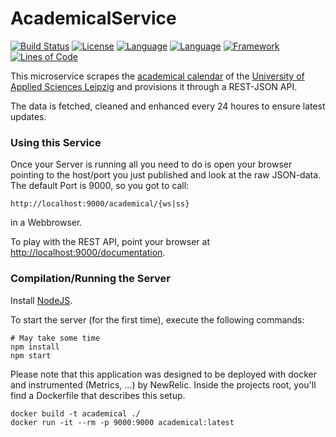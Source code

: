 # AcademicalService

[![Build Status](https://snap-ci.com/HTWK-App/AcademicalService/branch/master/build_image)](https://snap-ci.com/HTWK-App/AcademicalService/branch/master)
[![License](https://img.shields.io/badge/License-GPLv3-green.svg)](https://github.com/HTWK-App/AcademicalService/blob/master/LICENSE)
[![Language](https://img.shields.io/badge/Language-Javascript%20ECMA2015-lightgrey.svg)](https://developer.mozilla.org/en-US/docs/Web/JavaScript)
[![Language](https://img.shields.io/badge/Framework-NodeJS%205.5.0-blue.svg)](https://nodejs.org/)
[![Framework](https://img.shields.io/badge/Webserver-Hapi%2013.0.0-blue.svg)](http://hapijs.com/)
[![Lines of Code](https://img.shields.io/badge/loc-290-lightgrey.svg)]()

This microservice scrapes the [academical calendar](https://www.htwk-leipzig.de/de/studierende/aktuelles-kalender/akademischer-kalender/sommersemester/) of the [University of Applied Sciences Leipzig](https://www.htwk-leipzig.de/en) and provisions it through a REST-JSON API.

The data is fetched, cleaned and enhanced every 24 houres to ensure latest updates.

### Using this Service ###

Once your Server is running all you need to do is open your browser pointing to the host/port you just published and look at the raw JSON-data. The default Port is 9000, so you got to call:

``` http://localhost:9000/academical/{ws|ss} ```

in a Webbrowser.

To play with the REST API, point your browser at [http://localhost:9000/documentation](http://localhost:9000/documentation).

### Compilation/Running the Server  ###

Install [NodeJS](https://nodejs.org/).

To start the server (for the first time), execute the following commands:

```
# May take some time
npm install
npm start
```

Please note that this application was designed to be deployed with docker and instrumented (Metrics, ...) by NewRelic. Inside the projects root, you'll find a Dockerfile that describes this setup.

```
docker build -t academical ./
docker run -it --rm -p 9000:9000 academical:latest
```
